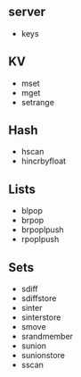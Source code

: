 ## server
* keys

## KV 
* mset
* mget
* setrange

## Hash
* hscan
* hincrbyfloat

## Lists
* blpop
* brpop
* brpoplpush
* rpoplpush 

## Sets
* sdiff
* sdiffstore
* sinter
* sinterstore
* smove
* srandmember
* sunion
* sunionstore
* sscan